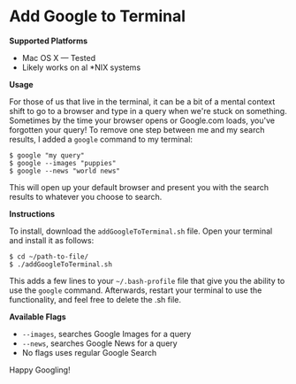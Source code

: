 Add Google to Terminal
================

**Supported Platforms**
- Mac OS X — Tested
- Likely works on al *NIX systems

**Usage**

For those of us that live in the terminal, it can be a bit of a mental context shift to go to a browser and type in a query when we're stuck on something. Sometimes by the time your browser opens or Google.com loads, you've forgotten your query! To remove one step between me and my search results, I added a `google` command to my terminal:

    $ google "my query"
    $ google --images "puppies"
    $ google --news "world news"

This will open up your default browser and present you with the search results to whatever you choose to search. 

**Instructions**

To install, download the `addGoogleToTerminal.sh` file. Open your terminal and install it as follows:

    $ cd ~/path-to-file/
    $ ./addGoogleToTerminal.sh
		
This adds a few lines to your `~/.bash-profile` file that give you the ability to use the `google` command. Afterwards, restart your terminal to use the functionality, and feel free to delete the .sh file.

**Available Flags**

- `--images`, searches Google Images for a query
- `--news`, searches Google News for a query
- No flags uses regular Google Search

Happy Googling!
